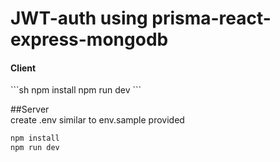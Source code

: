 # JWT-auth using prisma-react-express-mongodb

<h4>Client</h4>
```sh
npm install
npm run dev
```

##Server</br>
create .env similar to env.sample provided

```sh
npm install
npm run dev
```
